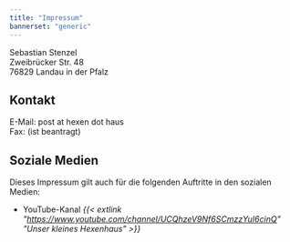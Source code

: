 ```yaml
---
title: "Impressum"
bannerset: "generic"
---
```


Sebastian Stenzel  
Zweibrücker Str. 48  
76829 Landau in der Pfalz

## Kontakt
E-Mail: post at hexen dot haus  
Fax: (ist beantragt)

## Soziale Medien
Dieses Impressum gilt auch für die folgenden Auftritte in den sozialen Medien:

* YouTube-Kanal _{{< extlink "https://www.youtube.com/channel/UCQhzeV9Nf6SCmzzYuI6cinQ" "Unser kleines Hexenhaus" >}}_
